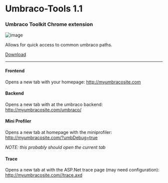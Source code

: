 # Umbraco-Tools 1.1
### Umbraco Toolkit Chrome extension

![image](http://i.imgur.com/BkW259P.png)

Allows for quick access to common umbraco paths.

[Download](https://chrome.google.com/webstore/detail/umbraco-tools/hcpmfnegjcohiedakejipjbegjoiiakj)

---

#### Frontend

Opens a new tab with your homepage: http://myumbracosite.com

#### Backend

Opens a new tab with at the umbraco backend: http://myumbracosite.com/umbraco/

#### Mini Profiler

Opens a new tab at homepage with the miniprofiler: http://myumbracosite.com/?umbDebug=true

*NOTE: this probably should open the current tab*

#### Trace

Opens a new tab at with the ASP.Net trace page (may need configuration): http://myumbracosite.com//trace.axd


